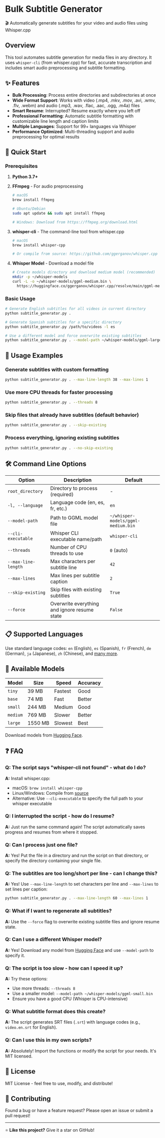 # Bulk Subtitle Generator

🎬 Automatically generate subtitles for your video and audio files using Whisper.cpp

## Overview

This tool automates subtitle generation for media files in any directory. It uses `whisper-cli` (from whisper.cpp) for fast, accurate transcription and includes smart audio preprocessing and subtitle formatting.

## ✨ Features

- **Bulk Processing**: Process entire directories and subdirectories at once
- **Wide Format Support**: Works with video (.mp4, .mkv, .mov, .avi, .wmv, .flv, .webm) and audio (.mp3, .wav, .flac, .aac, .ogg, .m4a) files
- **Smart Resume**: Interrupted? Resume exactly where you left off
- **Professional Formatting**: Automatic subtitle formatting with customizable line length and caption limits
- **Multiple Languages**: Support for 99+ languages via Whisper
- **Performance Optimized**: Multi-threading support and audio preprocessing for optimal results

## 🚀 Quick Start

### Prerequisites

1. **Python 3.7+**
2. **FFmpeg** - For audio preprocessing
   ```bash
   # macOS
   brew install ffmpeg
   
   # Ubuntu/Debian
   sudo apt update && sudo apt install ffmpeg
   
   # Windows: Download from https://ffmpeg.org/download.html
   ```

3. **whisper-cli** - The command-line tool from whisper.cpp
   ```bash
   # macOS
   brew install whisper-cpp
   
   # Or compile from source: https://github.com/ggerganov/whisper.cpp
   ```

4. **Whisper Model** - Download a model file
   ```bash
   # Create models directory and download medium model (recommended)
   mkdir -p ~/whisper-models
   curl -L -o ~/whisper-models/ggml-medium.bin \
     https://huggingface.co/ggerganov/whisper.cpp/resolve/main/ggml-medium.bin
   ```

### Basic Usage

```bash
# Generate English subtitles for all videos in current directory
python subtitle_generator.py .

# Generate Spanish subtitles for a specific directory
python subtitle_generator.py /path/to/videos -l es

# Use a different model and force overwrite existing subtitles
python subtitle_generator.py . --model-path ~/whisper-models/ggml-large.bin --force
```

## 📖 Usage Examples

### Generate subtitles with custom formatting
```bash
python subtitle_generator.py . --max-line-length 38 --max-lines 1
```

### Use more CPU threads for faster processing
```bash
python subtitle_generator.py . --threads 8
```

### Skip files that already have subtitles (default behavior)
```bash
python subtitle_generator.py . --skip-existing
```

### Process everything, ignoring existing subtitles
```bash
python subtitle_generator.py . --no-skip-existing
```

## 🛠️ Command Line Options

| Option | Description | Default |
|--------|-------------|---------|
| `root_directory` | Directory to process (required) | - |
| `-l, --language` | Language code (en, es, fr, etc.) | `en` |
| `--model-path` | Path to GGML model file | `~/whisper-models/ggml-medium.bin` |
| `--cli-executable` | Whisper CLI executable name/path | `whisper-cli` |
| `--threads` | Number of CPU threads to use | `0` (auto) |
| `--max-line-length` | Max characters per subtitle line | `42` |
| `--max-lines` | Max lines per subtitle caption | `2` |
| `--skip-existing` | Skip files with existing subtitles | `True` |
| `--force` | Overwrite everything and ignore resume state | `False` |

## 📋 Supported Languages

Use standard language codes: `en` (English), `es` (Spanish), `fr` (French), `de` (German), `ja` (Japanese), `zh` (Chinese), and [many more](https://github.com/openai/whisper#available-models-and-languages).

## 🔧 Available Models

| Model | Size | Speed | Accuracy |
|-------|------|-------|----------|
| `tiny` | 39 MB | Fastest | Good |
| `base` | 74 MB | Fast | Better |
| `small` | 244 MB | Medium | Good |
| `medium` | 769 MB | Slower | Better |
| `large` | 1550 MB | Slowest | Best |

Download models from [Hugging Face](https://huggingface.co/ggerganov/whisper.cpp/tree/main).

## ❓ FAQ

### **Q: The script says "whisper-cli not found" - what do I do?**
**A:** Install whisper.cpp:
- macOS: `brew install whisper-cpp`
- Linux/Windows: Compile from [source](https://github.com/ggerganov/whisper.cpp)
- Alternative: Use `--cli-executable` to specify the full path to your whisper executable

### **Q: I interrupted the script - how do I resume?**
**A:** Just run the same command again! The script automatically saves progress and resumes from where it stopped.

### **Q: Can I process just one file?**
**A:** Yes! Put the file in a directory and run the script on that directory, or specify the directory containing your single file.

### **Q: The subtitles are too long/short per line - can I change this?**
**A:** Yes! Use `--max-line-length` to set characters per line and `--max-lines` to set lines per caption:
```bash
python subtitle_generator.py . --max-line-length 60 --max-lines 1
```

### **Q: What if I want to regenerate all subtitles?**
**A:** Use the `--force` flag to overwrite existing subtitle files and ignore resume state.

### **Q: Can I use a different Whisper model?**
**A:** Yes! Download any model from [Hugging Face](https://huggingface.co/ggerganov/whisper.cpp/tree/main) and use `--model-path` to specify it.

### **Q: The script is too slow - how can I speed it up?**
**A:** Try these options:
- Use more threads: `--threads 8`
- Use a smaller model: `--model-path ~/whisper-models/ggml-small.bin`
- Ensure you have a good CPU (Whisper is CPU-intensive)

### **Q: What subtitle format does this create?**
**A:** The script generates SRT files (`.srt`) with language codes (e.g., `video.en.srt` for English).

### **Q: Can I use this in my own scripts?**
**A:** Absolutely! Import the functions or modify the script for your needs. It's MIT licensed.

## 📄 License

MIT License - feel free to use, modify, and distribute!

## 🤝 Contributing

Found a bug or have a feature request? Please open an issue or submit a pull request!

---

⭐ **Like this project?** Give it a star on GitHub! 